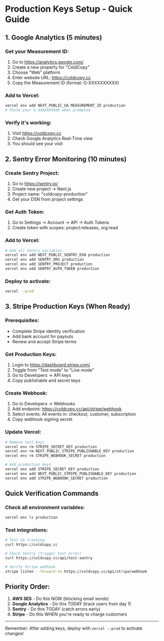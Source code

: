 # Production Keys Setup - Quick Guide

## 1. Google Analytics (5 minutes)

### Get your Measurement ID:
1. Go to https://analytics.google.com/
2. Create a new property for "ColdCopy"
3. Choose "Web" platform
4. Enter website URL: https://coldcopy.cc
5. Copy the Measurement ID (format: G-XXXXXXXXXX)

### Add to Vercel:
```bash
vercel env add NEXT_PUBLIC_GA_MEASUREMENT_ID production
# Paste your G-XXXXXXXXXX when prompted
```

### Verify it's working:
1. Visit https://coldcopy.cc
2. Check Google Analytics Real-Time view
3. You should see your visit

## 2. Sentry Error Monitoring (10 minutes)

### Create Sentry Project:
1. Go to https://sentry.io/
2. Create new project → Next.js
3. Project name: "coldcopy-production"
4. Get your DSN from project settings

### Get Auth Token:
1. Go to Settings → Account → API → Auth Tokens
2. Create token with scopes: project:releases, org:read

### Add to Vercel:
```bash
# Add all Sentry variables
vercel env add NEXT_PUBLIC_SENTRY_DSN production
vercel env add SENTRY_ORG production
vercel env add SENTRY_PROJECT production
vercel env add SENTRY_AUTH_TOKEN production
```

### Deploy to activate:
```bash
vercel --prod
```

## 3. Stripe Production Keys (When Ready)

### Prerequisites:
- Complete Stripe identity verification
- Add bank account for payouts
- Review and accept Stripe terms

### Get Production Keys:
1. Login to https://dashboard.stripe.com/
2. Toggle from "Test mode" to "Live mode"
3. Go to Developers → API keys
4. Copy publishable and secret keys

### Create Webhook:
1. Go to Developers → Webhooks
2. Add endpoint: https://coldcopy.cc/api/stripe/webhook
3. Select events: All events in: checkout, customer, subscription
4. Copy webhook signing secret

### Update Vercel:
```bash
# Remove test keys
vercel env rm STRIPE_SECRET_KEY production
vercel env rm NEXT_PUBLIC_STRIPE_PUBLISHABLE_KEY production
vercel env rm STRIPE_WEBHOOK_SECRET production

# Add production keys
vercel env add STRIPE_SECRET_KEY production
vercel env add NEXT_PUBLIC_STRIPE_PUBLISHABLE_KEY production
vercel env add STRIPE_WEBHOOK_SECRET production
```

## Quick Verification Commands

### Check all environment variables:
```bash
vercel env ls production
```

### Test integrations:
```bash
# Test GA tracking
curl https://coldcopy.cc

# Check Sentry (trigger test error)
curl https://coldcopy.cc/api/test-sentry

# Verify Stripe webhook
stripe listen --forward-to https://coldcopy.cc/api/stripe/webhook
```

## Priority Order:
1. **AWS SES** - Do this NOW (blocking email sends)
2. **Google Analytics** - Do this TODAY (track users from day 1)
3. **Sentry** - Do this TODAY (catch errors early)
4. **Stripe** - Do this WHEN you're ready to charge customers

---

Remember: After adding keys, deploy with `vercel --prod` to activate changes!